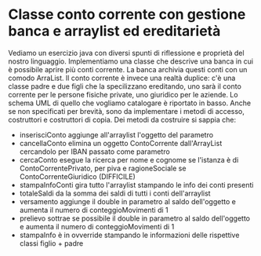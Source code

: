 <h1>Classe conto corrente con gestione banca e arraylist ed ereditarietà</h1>

Vediamo un esercizio java con diversi spunti di riflessione e proprietà del nostro linguaggio. Implementiamo una classe che descrive una banca in cui è possibile aprire più conti corrente. La banca archivia questi conti con un comodo ArraList. Il conto corrente è invece una realtà duplice: c'è una classe padre e due figli che la specilizzano ereditando, uno sarà il conto corrente per le persone fisiche private, uno giuridico per le aziende. Lo schema UML di quello che vogliamo catalogare è riportato in basso. Anche se non specificati per brevità, sono da implementare i metodi di accesso, costruttori e costruttori di copia. Dei metodi da costruire si sappia che: 

- inserisciConto aggiunge all'arraylist l'oggetto del parametro
- cancellaConto elimina un oggetto ContoCorrente dall'ArrayList cercandolo per  IBAN passato come parametro
- cercaConto esegue la ricerca per nome e cognome se l'istanza è di ContoCorrentePrivato, per piva e ragioneSociale se ContoCorrenteGiuridico (DIFFICILE)
- stampaInfoConti gira tutto l'arraylist stampando le info dei conti presenti
- totaleSaldi da la somma dei saldi di tutti i conti dell'arraylist
- versamento aggiunge il double in parametro al saldo dell'oggetto e aumenta il numero di conteggioMovimenti di 1
- prelievo sottrae se possibile il double in parametro al saldo dell'oggetto e aumenta il numero di conteggioMovimenti di 1
- stampaInfo è in ovverride stampando le informazioni delle rispettive classi figlio + padre
